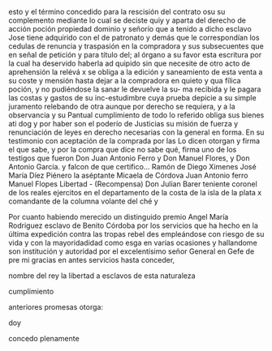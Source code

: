 esto y el término concedido para la rescisión del contrato osu su complemento mediante lo cual se deciste quiy y aparta del derecho de acción poción propiedad dominio y señorío que a tenido a dicho esclavo Jose tiene adquirido con el de patronato y demás que
le correspondían los cedulas de renuncia y traspasión en la compradora y sus subsecuentes que en señal de petición y para título del; al órgano a su favor esta escritura por la cual ha deservido haberla ad
quipido sin que necesite de otro acto de aprehensión la relévá x se obliga a la edición y saneamiento de esta venta a su coste y mensión hasta dejar a la compradora en quieto y qua fílica poción, y no pudiéndose la sanar le devuelve la su-
ma recibida y le pagara las costas y gastos de su inc-estudimbre cuya prueba depicie a su simple juramento relebando de otra aunque por derecho se requiera, y a la observancia y su
Pantual cumplimiento de todo lo referido obliga sus bienes ati
dog y por haber son el poderío de Justicias su misión de fuerza y
renunciación de leyes en derecho necesarias con la general en
forma. En su testimonio con aceptación de la comprada por las
Lo dicen otorgan y firma el que sabe, y por la compra que dice no sabe qué, firma uno de los testigos que fueron Don Juan Antonio Ferro y Don Manuel Flores, y Don Antonio García.
y falcon de que certifico...
Ramón de Diego Ximenes
José María Díez Piénero
la aséptante Micaela de Córdova
Juan Antonio ferro
Manuel Flopes
Libertad - (Recompensa)
Don Julian Barer teniente coronel de los reales ejercitos
en el departamento de la costa de la isla de la plata
x
comandante de la columna volante del ché
y

Por cuanto habiendo merecido un distinguido premio
Angel María
Rodriguez esclavo de Benito Córdoba por los servicios
que ha hecho en la última expedición contra las tropas rebel
des empleándose con riesgo de su vida y con la mayoridadidad como esga en varias ocasiones y hallandome son institución y autoridad por el excelentísimo señor General en Gefe de pre
mi
gracias
en
antes
servicios
hasta
conceder,

nombre
del
rey
la
libertad
a
esclavos
de
esta
naturaleza

cumplimiento

anteriores
promesas
otorga:

doy

concedo
plenamente